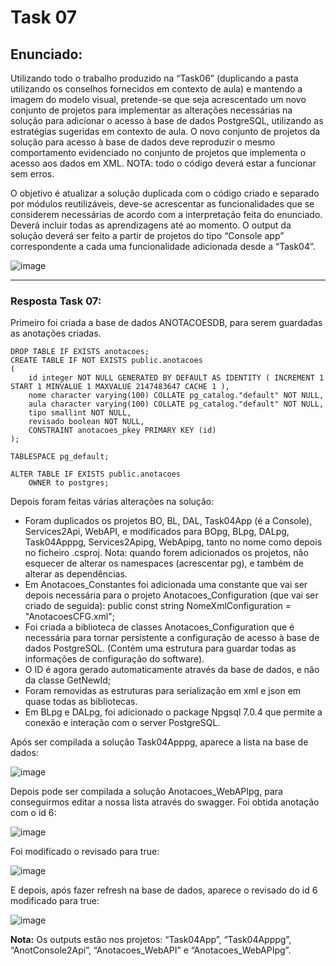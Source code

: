 # Task 07

## Enunciado:

Utilizando todo o trabalho produzido na “Task06” (duplicando a pasta utilizando os conselhos fornecidos em contexto de aula) e mantendo a imagem do modelo visual, pretende-se que seja acrescentado um novo conjunto de projetos para implementar as alterações necessárias na solução para adicionar o acesso à base de dados PostgreSQL, utilizando as estratégias sugeridas em contexto de aula.
O novo conjunto de projetos da solução para acesso à base de dados deve reproduzir o mesmo comportamento evidenciado no conjunto de projetos que implementa o acesso aos dados em XML.
NOTA: todo o código deverá estar a funcionar sem erros.

O objetivo é atualizar a solução duplicada com o código criado e separado por módulos reutilizáveis, deve-se acrescentar as funcionalidades que se considerem necessárias de acordo com a interpretação feita do enunciado. Deverá incluir todas as aprendizagens até ao momento. O output da solução deverá ser feito a partir de projetos do tipo “Console app” correspondente a cada uma funcionalidade adicionada desde a “Task04”.


![image](https://github.com/RitAmaral/IntegracaoSistemasInformacao/assets/132366922/dce2d556-99f3-4354-b9cf-cabd737ba4e0)

---

### Resposta Task 07:

Primeiro foi criada a base de dados ANOTACOESDB, para serem guardadas as anotações criadas.

    DROP TABLE IF EXISTS anotacoes;
    CREATE TABLE IF NOT EXISTS public.anotacoes
    (
        id integer NOT NULL GENERATED BY DEFAULT AS IDENTITY ( INCREMENT 1 START 1 MINVALUE 1 MAXVALUE 2147483647 CACHE 1 ),
        nome character varying(100) COLLATE pg_catalog."default" NOT NULL,
        aula character varying(100) COLLATE pg_catalog."default" NOT NULL,
        tipo smallint NOT NULL,
        revisado boolean NOT NULL,
        CONSTRAINT anotacoes_pkey PRIMARY KEY (id)
    );

    TABLESPACE pg_default;

    ALTER TABLE IF EXISTS public.anotacoes
        OWNER to postgres;
        
Depois foram feitas várias alterações na solução:

- Foram duplicados os projetos BO, BL, DAL, Task04App (é a Console), Services2Api, WebAPI, e modificados para BOpg, BLpg, DALpg, Task04Apppg, Services2Apipg, WebApipg, tanto no nome como depois no ficheiro .csproj. Nota: quando forem adicionados os projetos, não esquecer de alterar os namespaces (acrescentar pg), e também de alterar as dependências.
- Em Anotacoes_Constantes foi adicionada uma constante que vai ser depois necessária para o projeto Anotacoes_Configuration (que vai ser criado de seguida): public const string NomeXmlConfiguration = "AnotacoesCFG.xml";
- Foi criada a biblioteca de classes Anotacoes_Configuration que é necessária para tornar persistente a configuração de acesso à base de dados PostgreSQL. (Contém uma estrutura para guardar todas as informações de configuração do software).
- O ID é agora gerado automaticamente através da base de dados, e não da classe GetNewId;
- Foram removidas as estruturas para serialização em xml e json em quase todas as bibliotecas.
- Em BLpg e DALpg, foi adicionado o package Npgsql 7.0.4 que permite a conexão e interação com o server PostgreSQL.

Após ser compilada a solução Task04Apppg, aparece a lista na base de dados:

![image](https://github.com/RitAmaral/IntegracaoSistemasInformacao/assets/132366922/f82d1011-1721-49b8-bc07-d50758d357b7)

Depois pode ser compilada a solução Anotacoes_WebAPIpg, para conseguirmos editar a nossa lista através do swagger.
Foi obtida anotação com o id 6:

![image](https://github.com/RitAmaral/IntegracaoSistemasInformacao/assets/132366922/710e60db-828d-463a-9e68-fbb5335756b2)

Foi modificado o revisado para true:

![image](https://github.com/RitAmaral/IntegracaoSistemasInformacao/assets/132366922/417bfb40-c352-4288-b345-181fcd7413e6)

E depois, após fazer refresh na base de dados, aparece o revisado do id 6 modificado para true:

![image](https://github.com/RitAmaral/IntegracaoSistemasInformacao/assets/132366922/8dab459d-61d8-460c-8a17-1d10f4766f51)


**Nota:** Os outputs estão nos projetos: “Task04App”, “Task04Apppg”, “AnotConsole2Api”, “Anotacoes_WebAPI” e “Anotacoes_WebAPIpg”.
  
